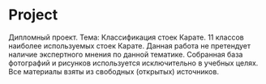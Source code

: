 # Project
Дипломный проект. Тема: Классификация стоек Карате. 11 классов наиболее используемых стоек Карате. Данная работа не претендует наличие экспертного мнения по данной тематике. Собранная база фотографий и рисунков используется исключительно в учебных целях. Все материалы взяты из свободных (открытых) источников.
